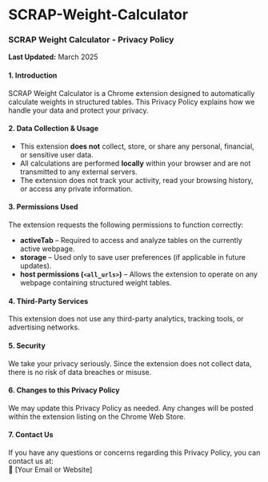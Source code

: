 # SCRAP-Weight-Calculator
### SCRAP Weight Calculator - Privacy Policy

**Last Updated:** March 2025  

#### 1. Introduction
SCRAP Weight Calculator is a Chrome extension designed to automatically calculate weights in structured tables. This Privacy Policy explains how we handle your data and protect your privacy.  

#### 2. Data Collection & Usage
- This extension **does not** collect, store, or share any personal, financial, or sensitive user data.  
- All calculations are performed **locally** within your browser and are not transmitted to any external servers.  
- The extension does not track your activity, read your browsing history, or access any private information.  

#### 3. Permissions Used
The extension requests the following permissions to function correctly:  
- **activeTab** – Required to access and analyze tables on the currently active webpage.  
- **storage** – Used only to save user preferences (if applicable in future updates).  
- **host permissions (`<all_urls>`)** – Allows the extension to operate on any webpage containing structured weight tables.  

#### 4. Third-Party Services
This extension does not use any third-party analytics, tracking tools, or advertising networks.  

#### 5. Security
We take your privacy seriously. Since the extension does not collect data, there is no risk of data breaches or misuse.  

#### 6. Changes to this Privacy Policy
We may update this Privacy Policy as needed. Any changes will be posted within the extension listing on the Chrome Web Store.  

#### 7. Contact Us
If you have any questions or concerns regarding this Privacy Policy, you can contact us at:  
📧 [Your Email or Website]

